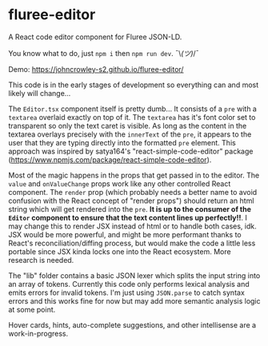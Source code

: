 # fluree-editor
A React code editor component for Fluree JSON-LD.

You know what to do, just `npm i` then `npm run dev`. ¯\\_(ツ)_/¯

Demo: https://johncrowley-s2.github.io/fluree-editor/

This code is in the early stages of development so everything can and most likely will change...

The `Editor.tsx` component itself is pretty dumb... It consists of a `pre` with a `textarea` overlaid exactly on top of it. The `textarea` has it's font color set to transparent so only the text caret is visible. As long as the content in the textarea overlays precisely with the `innerText` of the `pre`, it appears to the user that they are typing directly into the formatted `pre` element. This approach was inspired by satya164's "react-simple-code-editor" package (https://www.npmjs.com/package/react-simple-code-editor).

Most of the magic happens in the props that get passed in to the editor. The `value` and `onValueChange` props work like any other controlled React component. The `render` prop (which probably needs a better name to avoid confusion with the React concept of "render props") should return an html string which will get rendered into the `pre`. **It is up to the consumer of the `Editor` component to ensure that the text content lines up perfectly!!**. I may change this to render JSX instead of html or to handle both cases, idk. JSX would be more powerful, and might be more performant thanks to React's reconciliation/diffing process, but would make the code a little less portable since JSX kinda locks one into the React ecosystem. More research is needed.

The "lib" folder contains a basic JSON lexer which splits the input string into an array of tokens. Currently this code only performs lexical analysis and emits errors for invalid tokens. I'm just using `JSON.parse` to catch syntax errors and this works fine for now but may add more semantic analysis logic at some point.

Hover cards, hints, auto-complete suggestions, and other intellisense are a work-in-progress.
